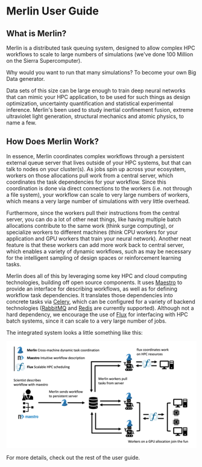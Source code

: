 # Merlin User Guide

## What is Merlin?

Merlin is a distributed task queuing system, designed to allow complex HPC workflows to scale to large numbers of simulations (we've done 100 Million on the Sierra Supercomputer).

Why would you want to run that many simulations? To become your own Big Data generator.

Data sets of this size can be large enough to train deep neural networks that can mimic your HPC application, to be used for such things as design optimization, uncertainty quantification and statistical experimental inference. Merlin's been used to study inertial confinement fusion, extreme ultraviolet light generation, structural mechanics and atomic physics, to name a few.

## How Does Merlin Work?

In essence, Merlin coordinates complex workflows through a persistent external queue server that lives outside of your HPC systems, but that can talk to nodes on your cluster(s). As jobs spin up across your ecosystem, workers on those allocations pull work from a central server, which coordinates the task dependencies for your workflow. Since this coordination is done via direct connections to the workers (i.e. not through a file system), your workflow can scale to very large numbers of workers, which means a very large number of simulations with very little overhead.

Furthermore, since the workers pull their instructions from the central server, you can do a lot of other neat things, like having multiple batch allocations contribute to the same work (think surge computing), or specialize workers to different machines (think CPU workers for your application and GPU workers that train your neural network). Another neat feature is that these workers can add more work back to central server, which enables a variety of dynamic workflows, such as may be necessary for the intelligent sampling of design spaces or reinforcement learning tasks.

Merlin does all of this by leveraging some key HPC and cloud computing technologies, building off open source components. It uses [Maestro](https://maestrowf.readthedocs.io/) to provide an interface for describing workflows, as well as for defining workflow task dependencies. It translates those dependencies into concrete tasks via [Celery](https://docs.celeryproject.org/),  which can be configured for a variety of backend technologies ([RabbitMQ](https://www.rabbitmq.com) and [Redis](https://redis.io) are currently supported). Although not a hard dependency, we encourage the use of [Flux](http://flux-framework.org) for interfacing with HPC batch systems, since it can scale to a very large number of jobs.

The integrated system looks a little something like this:

![Merlin Architecture](../assets/images/merlin_arch.png)

For more details, check out the rest of the user guide.

